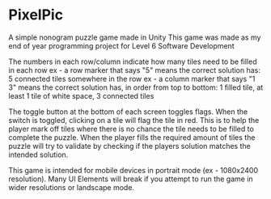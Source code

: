 # PixelPic
A simple nonogram puzzle game made in Unity
This game was made as my end of year programming project for Level 6 Software Development

The numbers in each row/column indicate how many tiles need to be filled in each row
  ex - a row marker that says "5" means the correct solution has: 5 connected tiles somewhere in the row
  ex - a column marker that says "1 3" means the correct solution has, in order from top to bottom: 1 filled tile, at least 1 tile of white space, 3 connected tiles

The toggle button at the bottom of each screen toggles flags. When the switch is toggled, clicking on a tile will flag the tile in red. This is to help the player mark off tiles where there is no chance the tile needs to be filled to complete the puzzle.
When the player fills the required amount of tiles the puzzle will try to validate by checking if the players solution matches the intended solution.

This game is intended for mobile devices in portrait mode (ex - 1080x2400 resolution). Many UI Elements will break if you attempt to run the game in wider resolutions or landscape mode.
